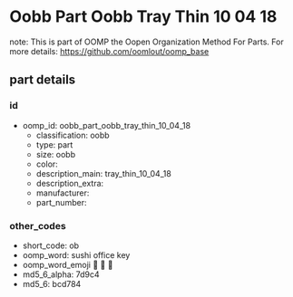 # Oobb Part Oobb Tray Thin 10 04 18  

note: This is part of OOMP the Oopen Organization Method For Parts. For more details: https://github.com/oomlout/oomp_base

##  part details





### id
* oomp_id: oobb_part_oobb_tray_thin_10_04_18
  * classification: oobb
  * type: part
  * size: oobb
  * color: 
  * description_main: tray_thin_10_04_18
  * description_extra: 
  * manufacturer: 
  * part_number: 

### other_codes
* short_code: ob
* oomp_word: sushi office key
* oomp_word_emoji :sushi: :office: :key:
* md5_6_alpha: 7d9c4
* md5_6: bcd784
